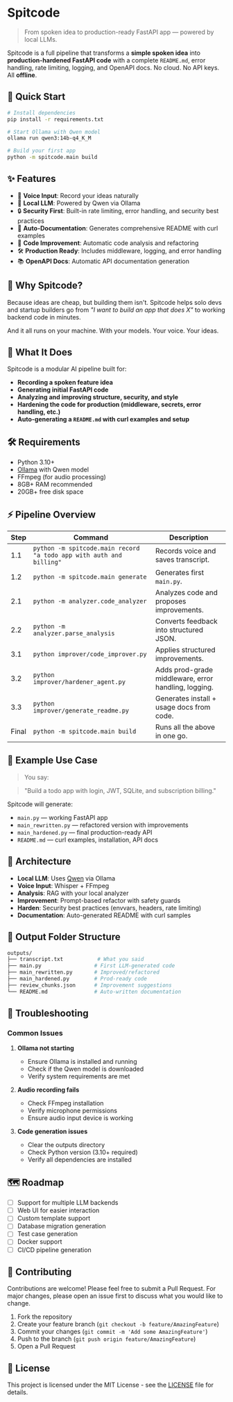 # Spitcode

> From spoken idea to production-ready FastAPI app — powered by local LLMs.

Spitcode is a full pipeline that transforms a **simple spoken idea** into **production-hardened FastAPI code** with a complete `README.md`, error handling, rate limiting, logging, and OpenAPI docs. No cloud. No API keys. All **offline**.

## 🚀 Quick Start

```bash
# Install dependencies
pip install -r requirements.txt

# Start Ollama with Qwen model
ollama run qwen3:14b-q4_K_M

# Build your first app
python -m spitcode.main build
```

## ✨ Features

* 🎤 **Voice Input**: Record your ideas naturally
* 🤖 **Local LLM**: Powered by Qwen via Ollama
* 🔒 **Security First**: Built-in rate limiting, error handling, and security best practices
* 📝 **Auto-Documentation**: Generates comprehensive README with curl examples
* 🔄 **Code Improvement**: Automatic code analysis and refactoring
* 🛠️ **Production Ready**: Includes middleware, logging, and error handling
* 📚 **OpenAPI Docs**: Automatic API documentation generation

## 🎯 Why Spitcode?

Because ideas are cheap, but building them isn't. Spitcode helps solo devs and startup builders go from *"I want to build an app that does X"* to working backend code in minutes.

And it all runs on your machine. With your models. Your voice. Your ideas.

## 🧠 What It Does

Spitcode is a modular AI pipeline built for:

* **Recording a spoken feature idea**
* **Generating initial FastAPI code**
* **Analyzing and improving structure, security, and style**
* **Hardening the code for production (middleware, secrets, error handling, etc.)**
* **Auto-generating a `README.md` with curl examples and setup**

## 🛠️ Requirements

* Python 3.10+
* [Ollama](https://ollama.com/) with Qwen model
* FFmpeg (for audio processing)
* 8GB+ RAM recommended
* 20GB+ free disk space

## ⚡ Pipeline Overview

| Step  | Command                                                             | Description                                          |
| ----- | ------------------------------------------------------------------- | ---------------------------------------------------- |
| 1.1   | `python -m spitcode.main record "a todo app with auth and billing"` | Records voice and saves transcript.                  |
| 1.2   | `python -m spitcode.main generate`                                  | Generates first `main.py`.                           |
| 2.1   | `python -m analyzer.code_analyzer`                                  | Analyzes code and proposes improvements.             |
| 2.2   | `python -m analyzer.parse_analysis`                                 | Converts feedback into structured JSON.              |
| 3.1   | `python improver/code_improver.py`                                  | Applies structured improvements.                     |
| 3.2   | `python improver/hardener_agent.py`                                 | Adds prod-grade middleware, error handling, logging. |
| 3.3   | `python improver/generate_readme.py`                                | Generates install + usage docs from code.            |
| Final | `python -m spitcode.main build`                                      | Runs all the above in one go.                        |

## 🧪 Example Use Case


> You say:

> "Build a todo app with login, JWT, SQLite, and subscription billing."

Spitcode will generate:

* `main.py` — working FastAPI app
* `main_rewritten.py` — refactored version with improvements
* `main_hardened.py` — final production-ready API
* `README.md` — curl examples, installation, API docs

## 🧬 Architecture

* **Local LLM**: Uses [Qwen](https://huggingface.co/Qwen/Qwen1.5-14B-Chat) via Ollama
* **Voice Input**: Whisper + FFmpeg
* **Analysis**: RAG with your local analyzer
* **Improvement**: Prompt-based refactor with safety guards
* **Harden**: Security best practices (envvars, headers, rate limiting)
* **Documentation**: Auto-generated README with curl samples

## 📁 Output Folder Structure

```bash
outputs/
├── transcript.txt           # What you said
├── main.py                 # First LLM-generated code
├── main_rewritten.py       # Improved/refactored
├── main_hardened.py        # Prod-ready code
├── review_chunks.json      # Improvement suggestions
└── README.md               # Auto-written documentation
```

## 🔧 Troubleshooting

### Common Issues

1. **Ollama not starting**
   - Ensure Ollama is installed and running
   - Check if the Qwen model is downloaded
   - Verify system requirements are met

2. **Audio recording fails**
   - Check FFmpeg installation
   - Verify microphone permissions
   - Ensure audio input device is working

3. **Code generation issues**
   - Clear the outputs directory
   - Check Python version (3.10+ required)
   - Verify all dependencies are installed

## 🗺️ Roadmap

- [ ] Support for multiple LLM backends
- [ ] Web UI for easier interaction
- [ ] Custom template support
- [ ] Database migration generation
- [ ] Test case generation
- [ ] Docker support
- [ ] CI/CD pipeline generation

## 🤝 Contributing

Contributions are welcome! Please feel free to submit a Pull Request. For major changes, please open an issue first to discuss what you would like to change.

1. Fork the repository
2. Create your feature branch (`git checkout -b feature/AmazingFeature`)
3. Commit your changes (`git commit -m 'Add some AmazingFeature'`)
4. Push to the branch (`git push origin feature/AmazingFeature`)
5. Open a Pull Request

## 📝 License

This project is licensed under the MIT License - see the [LICENSE](LICENSE) file for details.

